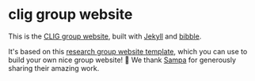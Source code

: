 clig group website
===================

This is the [CLIG group website](https://clig.github.io/), built with [Jekyll][] and [bibble][].

It's based on this [research group website template](https://github.com/uwsampa/research-group-web), which you can use to build your own nice group website! 🎣 We thank [Sampa](https://sampa.cs.washington.edu) for generously sharing their amazing work.

[Jekyll]: http://jekyllrb.com/
[bibble]: https://github.com/sampsyo/bibble/
